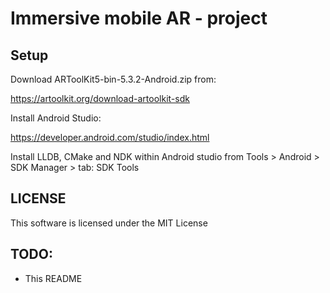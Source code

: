 # Immersive mobile AR - project

## Setup

Download ARToolKit5-bin-5.3.2-Android.zip from:

https://artoolkit.org/download-artoolkit-sdk

Install Android Studio:

https://developer.android.com/studio/index.html

Install LLDB, CMake and NDK within Android studio
from Tools > Android > SDK Manager > tab: SDK Tools

## LICENSE
This software is licensed under the MIT License

## TODO:
* This README
